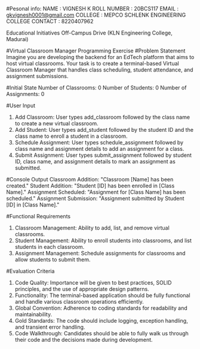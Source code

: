 #Pesonal info:
NAME : VIGNESH K
ROLL NUMBER : 20BCS117
EMAIL : gkvignesh0001@gmail.com
COLLEGE : MEPCO SCHLENK ENGINEERING COLLEGE
CONTACT : 8220407962

Educational Initiatives Off-Campus Drive (KLN Engineering College, Madurai)

#Virtual Classroom Manager Programming Exercise
#Problem Statement
Imagine you are developing the backend for an EdTech platform that aims to host virtual classrooms. Your task is to create a terminal-based
Virtual Classroom Manager that handles class scheduling, student attendance, and assignment submissions.

#Initial State
Number of Classrooms: 0
Number of Students: 0
Number of Assignments: 0

#User Input
1. Add Classroom: User types add_classroom followed by the class name to create a new virtual classroom.
2. Add Student: User types add_student followed by the student ID and the class name to enroll a student in a classroom.
3. Schedule Assignment: User types schedule_assignment followed by class name and assignment details to add an assignment for a
class.
4. Submit Assignment: User types submit_assignment followed by student ID, class name, and assignment details to mark an
assignment as submitted.

#Console Output
Classroom Addition: "Classroom [Name] has been created."
Student Addition: "Student [ID] has been enrolled in [Class Name]."
Assignment Scheduled: "Assignment for [Class Name] has been scheduled."
Assignment Submission: "Assignment submitted by Student [ID] in [Class Name]."

#Functional Requirements
1. Classroom Management: Ability to add, list, and remove virtual classrooms.
2. Student Management: Ability to enroll students into classrooms, and list students in each classroom.
3. Assignment Management: Schedule assignments for classrooms and allow students to submit them.

#Evaluation Criteria
1. Code Quality: Importance will be given to best practices, SOLID principles, and the use of appropriate design patterns.
2. Functionality: The terminal-based application should be fully functional and handle various classroom operations efficiently.
3. Global Convention: Adherence to coding standards for readability and maintainability.
4. Gold Standards: The code should include logging, exception handling, and transient error handling.
5. Code Walkthrough: Candidates should be able to fully walk us through their code and the decisions made during development.
